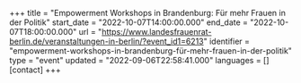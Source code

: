 +++
title = "Empowerment Workshops in Brandenburg: Für mehr Frauen in der Politik"
start_date = "2022-10-07T14:00:00.000"
end_date = "2022-10-07T18:00:00.000"
url = "https://www.landesfrauenrat-berlin.de/veranstaltungen-in-berlin/?event_id1=6213"
identifier = "empowerment-workshops-in-brandenburg-für-mehr-frauen-in-der-politik"
type = "event"
updated = "2022-09-06T22:58:41.000"
languages = []
[contact]
+++
